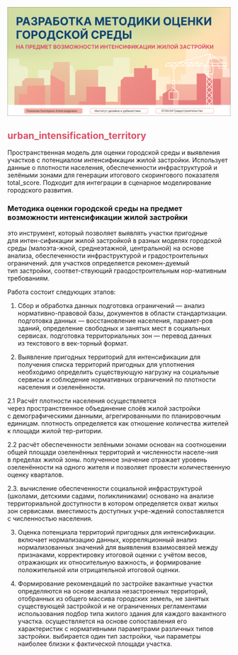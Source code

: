 ![urban_intensification_territory logo](files/head.png)

<h2 style="color:#DA5164;">urban_intensification_territory</h2>

Пространственная модель для оценки городской среды и выявления участков с потенциалом интенсификации жилой застройки. Использует данные о плотности населения, обеспеченности инфраструктурой и зелёными зонами для генерации итогового скорингового показателя total_score. Подходит для интеграции в сценарное моделирование городского развития.

### Методика оценки городской среды на предмет возможности интенсификации жилой застройки
это инструмент, который позволяет выявлять участки пригодные для интен-сификации жилой застройкой в разных моделях городской среды (малоэта-жной, среднеэтажной, центральной) на основе анализа, обеспеченности инфраструктурой и градостроительных ограничений.
для участков определяется рекомен-дуемый тип застройки, соответ-ствующий граодостроительным нор-мативным требованиям.

Работа состоит следующих этапов:

1. Сбор и обработка данных
подготовка ограничений — анализ нормативно-правовой базы, документов в области стандартизации.
подготовка данных — восстановление населения, парамет-ров зданий, определение свободных и занятых мест в социальных сервисах.
подготовка территориальных зон — перевод данных из текстового в век-торный формат.

2. Выявление пригодных территорий для интенсификации
для получения списка территорий пригодных для уплотнения необходимо определить существующую нагрузку на социальные сервисы и соблюдение нормативных ограничений по плотности населения и озеленённости.

2.1 Расчёт плотности населения осуществляется через пространственное объединение слоёв жилой застройки с демографическими данными, агрегированными по планировочным единицам.
плотность определяется как отношение количества жителей к площади жилой тер-ритории.

2.2 расчёт обеспеченности зелёными зонами основан на соотношении общей площади озеленённых территорий и численности населе-ния в пределах жилой зоны.
полученное значение отражает уровень озеленённости на одного жителя и позволяет провести количественную оценку кварталов.

2.3. вычисление обеспеченности социальной инфраструктурой (школами, детскими садами, поликлиниками) основано на анализе территориальной доступности в котором определяется охват жилых зон сервисами.
вместимость доступных учре-ждений сопоставляется с численностью населения.

3. Оценка потенциала территорий пригодных для интенсификации.
включает нормализацию данных, корреляционный анализ нормализованных значений для выявления взаимосвязей между признаками, корректировку итоговой оценки с учётом весов, отражающих их относительную важность, и формирование положительной или отрицательной итоговой оценки.

4. Формирование рекомендаций по застройке
вакантные участки определяются на основе анализа незастроенных территорий, отобранных из общего массива городских земель, не занятых существующей застройкой и не ограниченных регламентами использования подбор типа жилого здания для каждого вакантного участка.
осуществляется на основе сопоставления его характеристик с нормативными параметрами различных типов застройки.
выбирается один тип застройки, чьи параметры наиболее близки к фактической площади участка.

